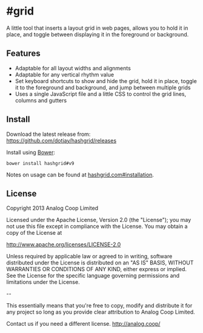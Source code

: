 # #grid #

A little tool that inserts a layout grid in web pages, allows you to hold it in place, and toggle between displaying it in the foreground or background.

## Features ##

 * Adaptable for all layout widths and alignments
 * Adaptable for any vertical rhythm value
 * Set keyboard shortcuts to show and hide the grid, hold it in place, toggle it to the foreground and background, and jump between multiple grids
 * Uses a single JavaScript file and a little CSS to control the grid lines, columns and gutters

## Install ##

Download the latest release from:
https://github.com/dotjay/hashgrid/releases

Install using [Bower](http://bower.io/):
```
bower install hashgrid#v9
```

Notes on usage can be found at [hashgrid.com#installation](http://hashgrid.com/#installation).

## License ##

Copyright 2013 Analog Coop Limited

Licensed under the Apache License, Version 2.0 (the "License");
you may not use this file except in compliance with the License.
You may obtain a copy of the License at

  http://www.apache.org/licenses/LICENSE-2.0

Unless required by applicable law or agreed to in writing, software
distributed under the License is distributed on an "AS IS" BASIS,
WITHOUT WARRANTIES OR CONDITIONS OF ANY KIND, either express or implied.
See the License for the specific language governing permissions and
limitations under the License.

--

This essentially means that you're free to copy, modify and distribute it for any project so long as you provide clear attribution to Analog Coop Limited.

Contact us if you need a different license.
http://analog.coop/
